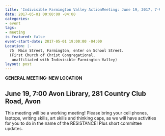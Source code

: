 ```yaml
---
title: 'Indivisible Farmington Valley ActionMeeting: June 19, 2017, 7-9 pm'
date: 2017-05-01 00:00:00 -04:00
categories:
- event
tags:
- meeting
is featured: false
event-start-date: 2017-05-01 19:00:00 -04:00
Location: |-
  75  Main Street, Farmington, enter on School Street.
  (First Church of Christ Congregational,
   unaffiliated with Indivisible Farmington Valley)
layout: post
---
```


**GENERAL MEETING: NEW LOCATION**
## June 19, 7:00 Avon Library, 281 Country Club Road, Avon
This meeting will be a working meeting! Please bring your cell phones, laptops, writing skills, art skills and thinking caps, as we will have activities for you to do in the name of the RESISTANCE!  Plus short committee updates.

